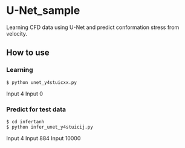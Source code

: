 # U-Net_sample
Learning CFD data using U-Net and predict conformation stress from velocity.

## How to use
### Learning
~~~
$ python unet_y4stuicxx.py
~~~
Input 4
Input 0

### Predict for test data
~~~
$ cd infertanh
$ python infer_unet_y4stuicij.py
~~~
Input 4
Input 884
Input 10000
